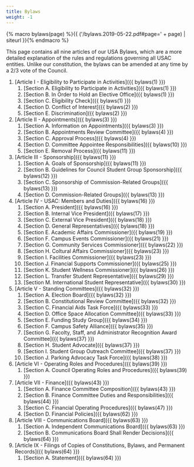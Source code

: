 ```yaml
---
title: Bylaws
weight: -1
---
```


{% macro bylaws(page) %}{{ ('/bylaws.2019-05-22.pdf#page=' + page) | siteurl }}{% endmacro %}

This page contains all nine articles of our USA Bylaws, which are a more detailed explanation of the rules and regulations governing all USAC entities. Unlike our constitution, the bylaws can be amended at any time by a 2/3 vote of the Council.

1. [Article I - Eligibility to Participate in Activities]({{ bylaws(1) }})
	1. [Section A. Eligibility to Participate in Activities]({{ bylaws(1) }})
	2. [Section B. In Order to Hold an Elective Office]({{ bylaws(1) }})
	3. [Section C. Eligibility Check]({{ bylaws(1) }})
	4. [Section D. Conflict of Interest]({{ bylaws(2) }})
	5. [Section E. Discrimination]({{ bylaws(2) }})
2. [Article II - Appointments]({{ bylaws(3) }})
	1. [Section A. Information on Appointments]({{ bylaws(3) }})
	2. [Section B. Appointments Review Committee]({{ bylaws(4) }})
	3. [Section C. Approval Process]({{ bylaws(4) }})
	4. [Section D. Committee Appointee Responsibilities]({{ bylaws(10) }})
	5. [Section E. Removal Process]({{ bylaws(11) }})
3. [Article III - Sponsorship]({{ bylaws(11) }})
	1. [Section A. Goals of Sponsorship]({{ bylaws(11) }})
	2. [Section B. Guidelines for Council Student Group Sponsorship]({{ bylaws(12) }})
	3. [Section C. Sponsorship of Commission-Related Groups]({{ bylaws(13) }})
	4. [Section D. Commission-Related Groups]({{ bylaws(13) }})
4. [Article IV - USAC: Members and Duties]({{ bylaws(16) }})
	1. [Section A. President]({{ bylaws(16) }})
	2. [Section B. Internal Vice President]({{ bylaws(17) }})
	3. [Section C. External Vice President]({{ bylaws(18) }})
	4. [Section D. General Representatives]({{ bylaws(18) }})
	5. [Section E. Academic Affairs Commissioner]({{ bylaws(19) }})
	6. [Section F. Campus Events Commissioner]({{ bylaws(21) }})
	7. [Section G. Community Services Commissioner]({{ bylaws(22) }})
	8. [Section H. Coltural Affairs Commissioner]({{ bylaws(23) }})
	9. [Section I. Facilities Commissioner]({{ bylaws(23) }})
	10. [Section J. Financial Supports Commissioner]({{ bylaws(25) }})
	11. [Section K. Student Wellness Commissioner]({{ bylaws(26) }})
	12. [Section L. Transfer Student Representative]({{ bylaws(29) }})
	13. [Section M. International Student Representative]({{ bylaws(30) }})
5. [Article V - Standing Committees]({{ bylaws(32) }})
	1. [Section A. Election Board]({{ bylaws(32) }})
	2. [Section B. Constitutional Review Committee]({{ bylaws(32) }})
	3. [Section C. Financial Aids Task Force]({{ bylaws(33) }})
	4. [Section D. Office Space Allocation Committee]({{ bylaws(33) }})
	5. [Section E. Funding Study Group]({{ bylaws(34) }})
	6. [Section F. Campus Safety Alliance]({{ bylaws(35) }})
	7. [Section G. Facolty, Staff, and Administrator Recognition Award Committee]({{ bylaws(37) }})
	8. [Section H. Student Advocate]({{ bylaws(37) }})
	9. [Section I. Student Group Outreach Committee]({{ bylaws(37) }})
	10. [Section J. Parking Advocacy Task Force]({{ bylaws(38) }})
6. [Article VI - Operating Roles and Procedures]({{ bylaws(39) }})
	1. [Section A. Council Operating Roles and Procedures]({{ bylaws(39) }})
7. [Article VII - Finance]({{ bylaws(43) }})
	1. [Section A. Finance Committee Composition]({{ bylaws(43) }})
	2. [Section B. Finance Committee Duties and Responsibilities]({{ bylaws(44) }})
	3. [Section C. Financial Operating Procedures]({{ bylaws(47) }})
	4. [Section D. Financial Policies]({{ bylaws(62) }})
8. [Article VIII - Communications Board]({{ bylaws(63) }})
	1. [Section A. Independent Communications Board]({{ bylaws(63) }})
	2. [Section B. Communications Board Shall Render Decisions]({{ bylaws(64) }})
9. [Article IX - Filings of Copies of Constitutions, Bylaws, and Permanent Records]({{ bylaws(64) }})
	1. [Section A. Statement]({{ bylaws(64) }})
